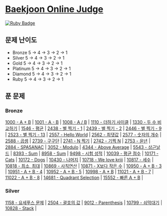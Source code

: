 # [Baekjoon Online Judge](https://www.acmicpc.net/) 
[![Ruby Badge](https://img.shields.io/badge/Ruby-2.7.0-red)](#)

## 문제 난이도
- Bronze 5 -> 4 -> 3 -> 2 -> 1
- Silver 5 -> 4 -> 3 -> 2 -> 1
- Gold 5 -> 4 -> 3 -> 2 -> 1
- Platinum 5 -> 4 -> 3 -> 2 -> 1
- Diamond 5 -> 4 -> 3 -> 2 -> 1
- Ruby 5 -> 4 -> 3 -> 2 -> 1

## 푼 문제
### Bronze
[1000 - A + B](https://www.acmicpc.net/problem/1000) | 
[1001 - A - B](https://www.acmicpc.net/problem/1001) | 
[1008 - A / B](https://www.acmicpc.net/problem/1008) | 
[1110 - 더하기 사이클](https://www.acmicpc.net/problem/1110) |
[1330 - 두 수 비교하기](https://www.acmicpc.net/problem/1330) | 
[1546 - 평균](https://www.acmicpc.net/problem/1546) | 
[2438 - 별 찍기 - 1](https://www.acmicpc.net/problem/2438) | 
[2439 - 별 찍기 - 2](https://www.acmicpc.net/problem/2439) | 
[2446 - 별 찍기 - 9](https://www.acmicpc.net/problem/2446) | 
[2523 - 별 찍기 - 13](https://www.acmicpc.net/problem/2439) | 
[2557 - Hello World](https://www.acmicpc.net/problem/2557) | 
[2562 - 최댓값](https://www.acmicpc.net/problem/2562) | 
[2577 - 숫자의 개수](https://www.acmicpc.net/problem/2577) | 
[2588 - 곱셈](https://www.acmicpc.net/problem/2588) | 
[2739 - 구구단](https://www.acmicpc.net/problem/2739) | 
[2741 - N 찍기](https://www.acmicpc.net/problem/2741) | 
[2742 - 기찍 N](https://www.acmicpc.net/problem/2742) | 
[2753 - 윤년](https://www.acmicpc.net/problem/2753) | 
[2884 - SPA5ANAC](https://www.acmicpc.net/problem/2884) | 
[3052 - Modulo](https://www.acmicpc.net/problem/3052) | 
[4344 - Above Average](https://www.acmicpc.net/problem/4344) | 
[5543 - 상근날드](https://www.acmicpc.net/problem/5543) | 
[8393 - Sum](https://www.acmicpc.net/problem/8393) | 
[8958 - Sum](https://www.acmicpc.net/problem/8958) | 
[9498 - 시험 성적](https://www.acmicpc.net/problem/9498) | 
[10039 - 평균 점수](https://www.acmicpc.net/problem/10039) | 
[10171 - Cats](https://www.acmicpc.net/problem/10171) | 
[10172 - Dogs](https://www.acmicpc.net/problem/10172) | 
[10430 - 나머지](https://www.acmicpc.net/problem/10430) | 
[10718 - We love kriii](https://www.acmicpc.net/problem/10718) | 
[10817 - 세수](https://www.acmicpc.net/problem/10817) | 
[10818 - 최소, 최대](https://www.acmicpc.net/problem/10818) | 
[10869 - 사칙연산](https://www.acmicpc.net/problem/10869) | 
[10871 - X보다 작은 수](https://www.acmicpc.net/problem/10871) | 
[10950 - A + B - 3](https://www.acmicpc.net/problem/10950) | 
[10951 - A + B - 4](https://www.acmicpc.net/problem/10951) | 
[10952 - A + B - 5](https://www.acmicpc.net/problem/10952) | 
[10998 - A * B](https://www.acmicpc.net/problem/10998) | 
[11021 - A + B - 7](https://www.acmicpc.net/problem/11021) | 
[11022 - A + B - 8](https://www.acmicpc.net/problem/11022) | 
[14681 - Quadrant Selection](https://www.acmicpc.net/problem/14681) | 
[15552 - 빠른 A + B](https://www.acmicpc.net/problem/15552) | 

### Silver
[1158 - 요세푸스 문제](https://www.acmicpc.net/problem/1158) |
[2504 - 괄호의 값](https://www.acmicpc.net/problem/2504) |
[9012 - Parenthesis](https://www.acmicpc.net/problem/9012) |
[10799 - 쇠막대기](https://www.acmicpc.net/problem/10799) |
[10828 - Stack](https://www.acmicpc.net/problem/10828) |
